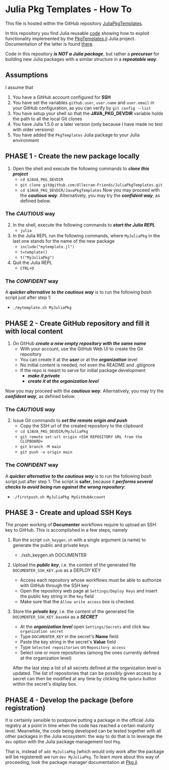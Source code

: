 # Julia Pkg Templates - How To

This file is hosted within the GitHub repository [JuliaPkgTemplates](https://github.com/Ollecram-Friends/JuliaPkgTemplates). 

In this repository you find Julia reusable [code](mytemplate.jl) showing how to exploit functionality implemented by the [PkgTemplates.jl](https://github.com/invenia/PkgTemplates.jl) Julia project. Documentation of the latter is found [there](https://invenia.github.io/PkgTemplates.jl/stable/). 

Code in this repository ***is NOT a Julia package***, but rather a ***precursor*** for building new Julia packages with a similar structure in a ***repeatable way***.

## Assumptions

I assume that  
1. You have a GitHub account configured for **SSH**
2. You have set the variables `github.user`, `user.name` and `user.email` in your GitHub configuration, as you can verify by `git config --list`  
3. You have setup your shell so that the **JAVA_PKG_DEVDIR** variable holds the path to all the local Git clones
4. You have Julia 1.5.0 or a later version (only because I have made no test with older versions)
5. You have added the `PkgTemplates` Julia package to your Julia environment

## PHASE 1 - Create the new package locally
1. Open the shell and execute the following commands to ***clone this project***
    - `cd $JAVA_PKG_DEVDIR`
    - `git clone git@github.com:Ollecram-Friends/JuliaPkgTemplates.git`
    - `cd $JAVA_PKG_DEVDIR/JavaPkgTemplates`
Now you may proceed with the ***cautious way***.  Alternatively, you may try the ***confident way***, as defined below.

### The *CAUTIOUS* way

2. In the shell, execute the following commands to ***start the Julia REPL***
    - `julia`
3. In the Julia REPL run the following commands, where `MyJuliaPkg` in the last one stands for the name of the new package
    - `include("mytemplate.jl")`
    - `t=template()`
    - `t("MyJuliaPkg")`
4. Quit the Julia REPL
    - `CTRL+D`

### The *CONFIDENT* way

A ***quicker alternative to the cautious way*** is to run the following *bash* script just after step 1:
- `./mytemplate.sh MyJuliaPkg`

## PHASE 2 - Create GitHub repository and fill it with local content

1. On GitHub ***create a new empty repository with the same name***
    - With your account, use the GitHub Web UI to create the Git repository
    - You can create it at the ***user*** or at the ***organization*** level 
    - No initial content is needed, not even the README and .gitignore
    - If the repo is meant to serve for initial package development
        - ***make it private***
        - ***create it at the organization level***  

Now you may proceed with the ***cautious way***.  Alternatively, you may try the ***confident way***, as defined below.

### The *CAUTIOUS* way

2. Issue Git commands to ***set the remote origin and push***
    - Copy the SSH url of the created repository to the clipboard
    - `cd $JAVA_PKG_DEVDIR/MyJuliaPkg`
    - `git remote set-url origin <SSH REPOSITORY URL from the CLIPBOARD>`
    - `git branch -M main`
    - `git push -u origin main`

### The *CONFIDENT* way

A ***quicker alternative to the cautious way*** is to run the following *bash* script just after step 1. The script  is **safer**, because it ***performs several checks to avoid being run against the wrong repository***:
- `./firstpush.sh MyJuliaPkg MyGitHubAccount`

## PHASE 3 - Create and upload SSH Keys

The proper working of **Documenter** workflows require to upload an SSH key to GitHub. 
This is accomplished in a few steps, namely

1. Run the script `ssh_keygen.sh` with a single argument (a name) to generate the public and private keys 
    - ./ssh_keygen.sh DOCUMENTER
2. Upload the ***public key***, i.e. the content of the generated file `DOCUMENTER_SSH_KEY.pub` as a DEPLOY KEY
    - Access each repository whose workflows must be able to authorize with GitHub through the SSH key  
    - Open the repository web page at `Settings/Deploy Keys` and insert the public key string in the `Key` field 
    - Make sure that the `Allow write access` box is checked.
3. Store the ***private key***, i.e. the content of the generated file `DOCUMENTER_SSH_KEY.base64` as a ***SECRET*** 
    - At the ***organization level*** open `Settings/Secrets` and click `New organization secret`
    - Type `DOCUMENTER_KEY` in the secret's **Name** field
    - Paste the key string in the secret's **Value** field
    - Type `Selected repositories` on `Repository access`
    - Select one or more repositories (among the ones currently defined at the organization level)

    After the last step a list of all secrets defined at the organization level is updated. The list of repositories that can be possibly given access by a secret can then be modified at any time by clicking the `Update` button within the secret's display box. 


## PHASE 4 - Develop the package (before registration)

It is certainly sensible to postpone putting a package in the official Julia registry at a point in time when the code has reached a certain maturity level. Meanwhile, the code being developed can be tested together with all other packages in the Julia ecosystem: the way to do that is to leverage the `dev` option with the Julia package management tool `Pkg`.  

That is, instead of `add MyJuliaPkg` (which would only work after the package will be registered) we run `dev MyJuliaPkg`.
To learn more about this way of proceeding, look the package manager documentation at [Pkg.jl](https://julialang.github.io/Pkg.jl/). 

